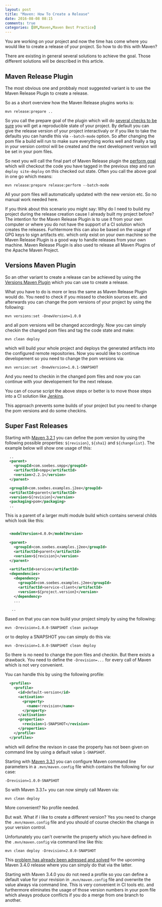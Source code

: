 ```yaml
---
layout: post
title: "Maven: How To Create a Release"
date: 2016-08-08 08:15
comments: true
categories: [BM,Maven,Maven Best Practice]
---
```

You are working on your project and now the time has come where you would like
to create a release of your project. So how to do this with Maven?

There are existing in general several solutions to achieve the goal. 
Those different solutions will be described in this article.

Maven Release Plugin
--------------------

The most obvious one and probbaly most suggested variant is to use the Maven
Release Plugin to create a release.

So as a short overview how the Maven Release plugins works is:

``` 
mvn release:prepare ..
```

So you call the prepare goal of the plugin which will do [several checks to be
sure][maven-release-plugin-prepare] you will get a reproducible state of your
project. By default you can give the release version of your project
interactivaly or if you like to take the defaults you can handle this via
`--batch-mode` option. So after changing the pom file a build will run to make
sure everything works well and finally a tag in your version control will be
created and the next development version will be set in your pom files. 

So next you will call the final part of Maven Release plugin the [perform
goal][maven-release-plugin-perform] which will checkout the code you have tagged 
in the previous step and run `deploy site-deploy` on this checked out state. 
Often you call the above goal in one go which means:

``` 
mvn release:prepare release:perform --batch-mode
```

All your pom files will automatically updated with the new version etc. So no
manual work needed here.

If you think about this scenario you might say: Why do I need to build my
project during the release creation cause I already built my project before?
The intention for the Maven Release Plugin is to use it from your own computer
or where you do not have the support of a CI solution which creates the
releases. Furhtermore this can also be based on the usage of GPG keys to sign
artifacts etc. which only exist on your own machine so the Maven Release Plugin
is a good way to handle releases from your own machine.  Maven Release Plugin
is also used to release all Maven Plugins of the Apache Maven Project.


Versions Maven Plugin
---------------------

So an other variant to create a release can be achieved by using the [Versions
Maven Plugin][versions-maven-plugin] which you can use to create a release.

What you have to do is more or less the same as Maven Release Plugin would do.
You need to check if you missed to checkin sources etc. and afterwards you can
change the pom versions of your project by using the following:

```
mvn versions:set -DnewVersion=1.0.0
```
and all pom versions will be changed accordingly. Now you can simply checkin
the changed pom files and tag the code state and make:

```
mvn clean deploy
```
which will build your whole project and deploys the generated artifacts into
the configured remote repositories. Now you would like to continue developement
so you need to change the pom versions via:

```
mvn version:set -DnewVersion=1.0.1-SNAPSHOT
```
And you need to checkin in the changed pom files and now you can continue with
your developement for the next release.

You can of course script the above steps or better is to move those steps into
a CI solution like [Jenkins][jenkins].

This approach prevents some builds of your project but you need to change
the pom versions and do some checkins.

Super Fast Releases
-------------------

Starting with [Maven 3.2.1][maven-release-notes-3.2.1] you can define the pom
version by using the following possible properties: `${revision}`, `${sha1}`
and `${changelist}`. The example below will show one usage of this:

``` xml
  ..
  <parent>
    <groupId>com.soebes.smpp</groupId>
    <artifactId>smpp</artifactId>
    <version>2.2.1</version>
  </parent>

  <groupId>com.soebes.examples.j2ee</groupId>
  <artifactId>parent</artifactId>
  <version>${revision}</version>
  <packaging>pom</packaging>
  ..

```
This is a parent of a larger multi module build which contains serveral childs which look
like this:

``` xml

  <modelVersion>4.0.0</modelVersion>

  <parent>
    <groupId>com.soebes.examples.j2ee</groupId>
    <artifactId>parent</artifactId>
    <version>${revision}</version>
  </parent>

  <artifactId>service</artifactId>
  <dependencies>
    <dependency>
      <groupId>com.soebes.examples.j2ee</groupId>
      <artifactId>service-client</artifactId>
      <version>${project.version}</version>
    </dependency>
    ...

   ..
```
Based on that you can now build your project simply by using the following:

```
mvn -Drevision=1.0.0-SNAPSHOT clean package
```
or to deploy a SNAPSHOT you can simply do this via:
```
mvn -Drevision=1.0.0-SNAPSHOT clean deploy
```
So there is no need to change the pom files and checkin. But there exists a
drawback. You need to define the `-Drevision=...` for every call of Maven which
is not very convenient.

You can handle this by using the following profile:

``` xml
  <profiles>
    <profile>
      <id>default-version</id>
      <activation>
        <property>
          <name>!revision</name>
        </property>
      </activation>
      <properties>
        <revision>1-SNAPSHOT</revision>
      </properties>
    </profile>
  </profiles>
```
which will define the revison in case the property has not been given on
command line by using a default value `1-SNAPSHOT`.

Starting with [Maven 3.3.1][maven-release-notes-3.3.1] you can configure Maven
command line parameters in a `.mvn/maven.config` file which contains the
following for our case:

```
-Drevision=1.0.0-SNAPSHOT
```
So with Maven 3.3.1+ you can now simply call Maven via:

```
mvn clean deploy
```
More convenient? No profile needed.

But wait. What if i like to create a different version? Yes you need to change
the `.mvn/maven.config` file and you should of course checkin the change in your
version control.

Unfortunately you can't overwrite the property which you have defined in the
`.mvn/maven.config` via command line like this:

```
mvn clean deploy -Drevision=2.0.0-SNAPSHOT
```

This [problem has already been adressed and solved][MNG-6078] for the upcoming
Maven 3.4.0 release where you can simply do that via the latter.

Starting with Maven 3.4.0 you do not need a profile so you can define a default
value for your revision in `.mvn/maven.config` file and overwrite the value
always via command line. This is very convenient in CI tools etc. and furthermore
eliminates the usage of those version numbers in your pom file which always 
produce conflicts if you do a merge from one branch to another.


[maven-release-plugin]: https://maven.apache.org/plugins/maven-release-plugin/
[maven-release-plugin-prepare]: https://maven.apache.org/maven-release/maven-release-plugin/examples/prepare-release.html
[maven-release-plugin-perform]: https://maven.apache.org/maven-release/maven-release-plugin/examples/perform-release.html
[versions-maven-plugin]: https://www.mojohaus.org/versions-maven-plugin/
[jenkins]: https://jenkins.io/
[MNG-6078]: https://issues.apache.org/jira/browse/MNG-6078
[maven-release-notes-3.2.1]: https://maven.apache.org/docs/3.2.1/release-notes.html#Continuous_delivery_friendly_versions
[maven-release-notes-3.3.1]: https://maven.apache.org/docs/3.3.1/release-notes.html#JVM_and_Command_Line_Options
